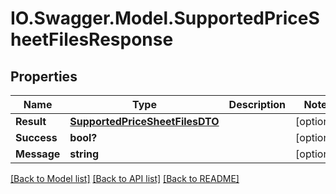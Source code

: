 # IO.Swagger.Model.SupportedPriceSheetFilesResponse
## Properties

Name | Type | Description | Notes
------------ | ------------- | ------------- | -------------
**Result** | [**SupportedPriceSheetFilesDTO**](SupportedPriceSheetFilesDTO.md) |  | [optional] 
**Success** | **bool?** |  | [optional] 
**Message** | **string** |  | [optional] 

[[Back to Model list]](../README.md#documentation-for-models) [[Back to API list]](../README.md#documentation-for-api-endpoints) [[Back to README]](../README.md)

